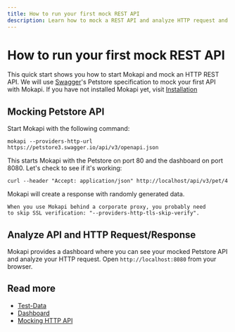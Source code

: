 ```yaml
---
title: How to run your first mock REST API
description: Learn how to mock a REST API and analyze HTTP request and response in the dashboard.
---
```

# How to run your first mock REST API

This quick start shows you how to start Mokapi and mock an HTTP REST API. We will use [Swagger](https://swagger.io/)'s 
Petstore specification to mock your first API with Mokapi. If you have not installed Mokapi yet, visit 
[Installation](/docs/guides/get-started/installation.md)

## Mocking Petstore API
Start Mokapi with the following command:

```  
mokapi --providers-http-url https://petstore3.swagger.io/api/v3/openapi.json
```

This starts Mokapi with the Petstore on port 80 and the dashboard on port 8080.
Let's check to see if it's working:

```
curl --header "Accept: application/json" http://localhost/api/v3/pet/4
```

Mokapi will create a response with randomly generated data.

``` box=tip
When you use Mokapi behind a corporate proxy, you probably need 
to skip SSL verification: "--providers-http-tls-skip-verify".
```

## Analyze API and HTTP Request/Response

Mokapi provides a dashboard where you can see your mocked Petstore API and analyze your HTTP request.
Open `http://localhost:8080` from your browser.

## Read more

- [Test-Data](/docs/guides/get-started/test-data.md)
- [Dashboard](/docs/guides/get-started/dashboard.md)
- [Mocking HTTP API](/docs/guides/http/overview.md)

